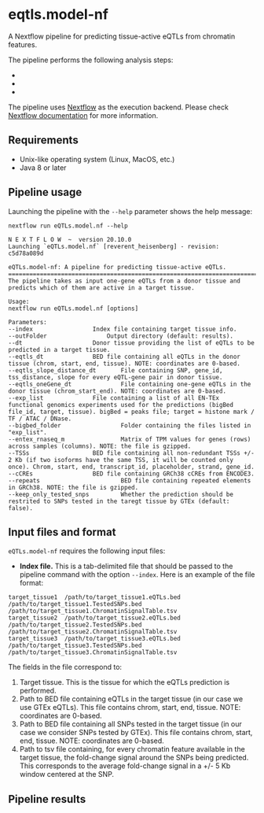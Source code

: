 # eqtls.model-nf

A Nextflow pipeline for predicting tissue-active eQTLs from chromatin features.

The pipeline performs the following analysis steps:

* 
*
*

The pipeline uses [Nextflow](http://www.nextflow.io) as the execution backend. Please check [Nextflow documentation](http://www.nextflow.io/docs/latest/index.html) for more information.

## Requirements

- Unix-like operating system (Linux, MacOS, etc.)
- Java 8 or later 

## Pipeline usage

Launching the pipeline with the `--help` parameter shows the help message:

```
nextflow run eQTLs.model.nf --help
```

```
N E X T F L O W  ~  version 20.10.0
Launching `eQTLs.model.nf` [reverent_heisenberg] - revision: c5d78a089d

eQTLs.model-nf: A pipeline for predicting tissue-active eQTLs.
==============================================================================================
The pipeline takes as input one-gene eQTLs from a donor tissue and predicts which of them are active in a target tissue.

Usage:
nextflow run eQTLs.model.nf [options]

Parameters:
--index			    	Index file containing target tissue info.
--outFolder	            	Output directory (default: results).
--dt			    	Donor tissue providing the list of eQTLs to be predicted in a target tissue.
--eqtls_dt		    	BED file containing all eQTLs in the donor tissue (chrom, start, end, tissue). NOTE: coordinates are 0-based.
--eqtls_slope_distance_dt    	File containing SNP, gene_id, tss_distance, slope for every eQTL-gene pair in donor tissue.
--eqtls_oneGene_dt           	File containing one-gene eQTLs in the donor tissue (chrom_start_end). NOTE: coordinates are 0-based.
--exp_list		    	File containing a list of all EN-TEx functional genomics experiments used for the predictions (bigBed file_id, target, tissue). bigBed = peaks file; target = histone mark / TF / ATAC / DNase.
--bigbed_folder              	Folder containing the files listed in "exp_list".
--entex_rnaseq_m             	Matrix of TPM values for genes (rows) across samples (columns). NOTE: the file is gzipped.
--TSSs			    	BED file containing all non-redundant TSSs +/- 2 Kb (if two isoforms have the same TSS, it will be counted only once). Chrom, start, end, transcript_id, placeholder, strand, gene_id.
--cCREs			    	BED file containing GRCh38 cCREs from ENCODE3.
--repeats             	    	BED file containing repeated elements in GRCh38. NOTE: the file is gzipped.
--keep_only_tested_snps      	Whether the prediction should be restrited to SNPs tested in the taregt tissue by GTEx (default: false).
```

## Input files and format

`eQTLs.model-nf` requires the following input files:

* **Index file.** This is a tab-delimited file that should be passed to the pipeline command with the option `--index`. Here is an example of the file format:

```
target_tissue1	/path/to/target_tissue1.eQTLs.bed	/path/to/target_tissue1.TestedSNPs.bed	/path/to/target_tissue1.ChromatinSignalTable.tsv
target_tissue2	/path/to/target_tissue2.eQTLs.bed	/path/to/target_tissue2.TestedSNPs.bed	/path/to/target_tissue2.ChromatinSignalTable.tsv
target_tissue3  /path/to/target_tissue3.eQTLs.bed       /path/to/target_tissue3.TestedSNPs.bed  /path/to/target_tissue3.ChromatinSignalTable.tsv
```


The fields in the file correspond to:

1. Target tissue. This is the tissue for which the eQTLs prediction is performed.
2. Path to BED file containing eQTLs in the target tissue (in our case we use GTEx eQTLs). This file contains chrom, start, end, tissue. NOTE: coordinates are 0-based.
3. Path to BED file containing all SNPs tested in the target tissue (in our case we consider SNPs tested by GTEx). This file contains chrom, start, end, tissue. NOTE: coordinates are 0-based.
4. Path to tsv file containing, for every chromatin feature available in the target tissue, the fold-change signal around the SNPs being predicted. This corresponds to the average fold-change signal in a +/- 5 Kb window centered at the SNP. 

## Pipeline results
